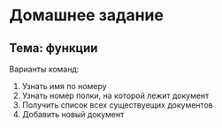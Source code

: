 # Домашнее задание

## Тема: функции

Варианты команд:

1. Узнать имя по номеру
1. Узнать номер полки, на которой лежит документ
1. Получить список всех существуещих документов
1. Добавить новый документ

